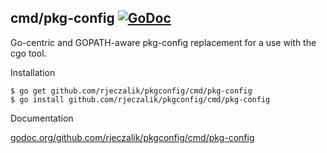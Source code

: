 ## cmd/pkg-config [![GoDoc](https://godoc.org/github.com/rjeczalik/pkgconfig/cmd/pkg-config?status.png)](https://godoc.org/github.com/rjeczalik/pkgconfig/cmd/pkg-config)

Go-centric and GOPATH-aware pkg-config replacement for a use with the cgo tool.

Installation

```
$ go get github.com/rjeczalik/pkgconfig/cmd/pkg-config
$ go install github.com/rjeczalik/pkgconfig/cmd/pkg-config
```

Documentation

[godoc.org/github.com/rjeczalik/pkgconfig/cmd/pkg-config](https://godoc.org/github.com/rjeczalik/pkgconfig/cmd/pkg-config)
